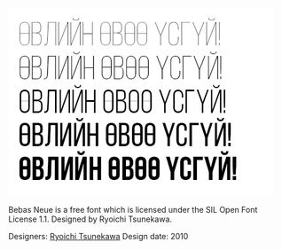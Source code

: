 ![Sample screenshot](preview.jpg)

Bebas Neue is a free font which is licensed under the SIL Open Font License 1.1. Designed by Ryoichi Tsunekawa. 

Designers: [Ryoichi Tsunekawa](https://www.myfonts.com/person/Ryoichi_Tsunekawa/)
Design date: 2010
